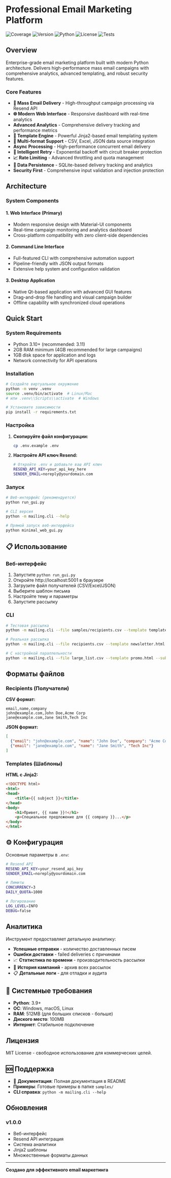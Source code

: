 # Professional Email Marketing Platform

![Coverage](https://img.shields.io/badge/coverage-93%25-brightgreen)
![Version](https://img.shields.io/badge/version-1.0.0-blue)
![Python](https://img.shields.io/badge/python-3.10+-green)
![License](https://img.shields.io/badge/license-MIT-orange)
![Tests](https://img.shields.io/badge/tests-417%20passed-brightgreen)

## Overview

Enterprise-grade email marketing platform built with modern Python architecture. Delivers high-performance mass email campaigns with comprehensive analytics, advanced templating, and robust security features.

### Core Features

- **📧 Mass Email Delivery** - High-throughput campaign processing via Resend API
- **🌐 Modern Web Interface** - Responsive dashboard with real-time analytics  
- **Advanced Analytics** - Comprehensive delivery tracking and performance metrics
- **🎨 Template Engine** - Powerful Jinja2-based email templating system
- **📁 Multi-format Support** - CSV, Excel, JSON data source integration
- **Async Processing** - High-performance concurrent email delivery
- **🔄 Intelligent Retry** - Exponential backoff with circuit breaker protection
- **📈 Rate Limiting** - Advanced throttling and quota management
- **💾 Data Persistence** - SQLite-based delivery tracking and analytics
- **Security First** - Comprehensive input validation and injection protection

## Architecture

### System Components

#### 1. Web Interface (Primary)
- Modern responsive design with Material-UI components
- Real-time campaign monitoring and analytics dashboard
- Cross-platform compatibility with zero client-side dependencies

#### 2. Command Line Interface
- Full-featured CLI with comprehensive automation support
- Pipeline-friendly with JSON output formats
- Extensive help system and configuration validation

#### 3. Desktop Application
- Native Qt-based application with advanced GUI features
- Drag-and-drop file handling and visual campaign builder
- Offline capability with synchronized cloud operations

## Quick Start

### System Requirements

- Python 3.10+ (recommended: 3.11)
- 2GB RAM minimum (4GB recommended for large campaigns)
- 1GB disk space for application and logs
- Network connectivity for API operations

### Installation

```bash
# Создайте виртуальное окружение
python -m venv .venv
source .venv/bin/activate  # Linux/Mac
# или .venv\\Scripts\\activate  # Windows

# Установите зависимости
pip install -r requirements.txt
```

### Настройка

1. **Скопируйте файл конфигурации:**
   ```bash
   cp .env.example .env
   ```

2. **Настройте API ключ Resend:**
   ```bash
   # Откройте .env и добавьте ваш API ключ
   RESEND_API_KEY=your_api_key_here
   SENDER_EMAIL=noreply@yourdomain.com
   ```

### Запуск

```bash
# Веб-интерфейс (рекомендуется)
python run_gui.py

# CLI версия
python -m mailing.cli --help

# Прямой запуск веб-интерфейса
python minimal_web_gui.py
```

## 📋 Использование

### Веб-интерфейс

1. Запустите `python run_gui.py`
2. Откройте http://localhost:5001 в браузере
3. Загрузите файл получателей (CSV/Excel/JSON)
4. Выберите шаблон письма
5. Настройте тему и параметры
6. Запустите рассылку

### CLI

```bash
# Тестовая рассылка
python -m mailing.cli --file samples/recipients.csv --template template.html --subject "Test Campaign" --dry-run

# Реальная рассылка
python -m mailing.cli --file recipients.csv --template newsletter.html --subject "Monthly Newsletter"

# С настройкой параллельности
python -m mailing.cli --file large_list.csv --template promo.html --subject "Special Offer" --concurrency 5
```

## Форматы файлов

### Recipients (Получатели)

**CSV формат:**
```csv
email,name,company
john@example.com,John Doe,Acme Corp
jane@example.com,Jane Smith,Tech Inc
```

**JSON формат:**
```json
[
  {"email": "john@example.com", "name": "John Doe", "company": "Acme Corp"},
  {"email": "jane@example.com", "name": "Jane Smith", "Tech Inc"}
]
```

### Templates (Шаблоны)

**HTML с Jinja2:**
```html
<!DOCTYPE html>
<html>
<head>
    <title>{{ subject }}</title>
</head>
<body>
    <h1>Привет, {{ name }}!</h1>
    <p>Специальное предложение для {{ company }}...</p>
</body>
</html>
```

## ⚙️ Конфигурация

Основные параметры в `.env`:

```bash
# Resend API
RESEND_API_KEY=your_resend_api_key
SENDER_EMAIL=noreply@yourdomain.com

# Лимиты
CONCURRENCY=3
DAILY_QUOTA=1000

# Логирование
LOG_LEVEL=INFO
DEBUG=false
```

## Аналитика

Инструмент предоставляет детальную аналитику:

- **Успешные отправки** - количество доставленных писем
- **Ошибки доставки** - failed deliveries с причинами
- 📈 **Статистика по времени** - производительность рассылки
- 💾 **История кампаний** - архив всех рассылок
- 📋 **Детальные логи** - для отладки и аудита

## 🔧 Системные требования

- **Python**: 3.9+
- **ОС**: Windows, macOS, Linux
- **RAM**: 512MB (для больших списков - больше)
- **Диского место**: 100MB
- **Интернет**: Стабильное подключение

## Лицензия

MIT License - свободное использование для коммерческих целей.

## 🆘 Поддержка

- 📖 **Документация**: Полная документация в README
- **Примеры**: Готовые примеры в папке `samples/`
- **CLI справка**: `python -m mailing.cli --help`

## Обновления

### v1.0.0
- Веб-интерфейс
- Resend API интеграция
- Система аналитики
- Jinja2 шаблоны
- Множественные форматы данных

---

**Создано для эффективного email маркетинга**
